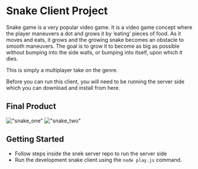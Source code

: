 # Snake Client Project

Snake game is a very popular video game. It is a video game concept where the player maneuvers a dot and grows it by ‘eating’ pieces of food. As it moves and eats, it grows and the growing snake becomes an obstacle to smooth maneuvers. The goal is to grow it to become as big as possible without bumping into the side walls, or bumping into itself, upon which it dies.

This is simply a multiplayer take on the genre.

Before you can run this client, you will need to be running the server side which you can download and install from here. 

## Final Product

!["snake_one"](#/Users/zhaosanyin/lighthouse/snake-client/screenshot-snake1.png)
!["snake_two"](#./screenshot-snake2.png)


## Getting Started

- Follow steps inside the snek server repo to run the server side
- Run the development snake client using the `node play.js` command.